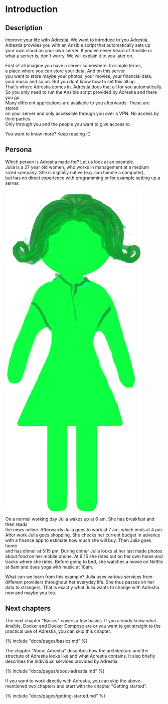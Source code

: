 # Introduction

## Description

Improve your life with Adrestia. We want to introduce to you Adrestia.  
Adrestia provides you with an Ansible script that automatically sets up  
your own cloud on your own server. If you've never heard of Ansible or  
what a server is, don't worry. We will explain it to you later on.

First of all imagine you have a server somewhere. In simple terms,  
a place where you can store your data. And on this server  
you want to store maybe your photos, your movies, your financial data,  
your music and so on. But you dont know how to set this all up.  
That's where Adrestia comes in. Adrestia does that all for you automatically.  
So you only need to run the Ansible script provided by Adrestia and there you go.  
Many different applications are available to you afterwards. These are stored  
on your server and only accessible through you over a VPN. No access by third parties.  
Only through you and the people you want to give access to.

You want to know more? Keep reading :D 

## Persona

Which person is Adrestia made for? Let us look at an example.  
Julia is a 27 year old women, who works in management at a medium  
sized company. She is digitally native \(e.g. can handle a computer\),  
but has no direct experience with programming or for example setting up a server.

![This is Julia :\)](.gitbook/assets/julia%20%281%29.jpg)

On a normal working day Julia wakes up at 6 am. She has breakfast and then reads  
the news online. Afterwards Julia goes to work at 7 am, which ends at 4 pm.  
After work Julia goes shopping. She checks her current budget in advance  
with a finance app to estimate how much she will buy. Then Julia goes home  
and has dinner at 5:15 pm. During dinner Julia looks at her last made photos  
about food on her mobile phone. At 6:15 she rides out on her own horse and  
tracks where she rides. Before going to bed, she watches a movie on Netflix  
at 8am and does yoga with music at 10am.

What can we learn from this example? Julia uses various services from  
different providers throughout her everyday life. She thus passes on her  
data to strangers. That is exactly what Julia wants to change with Adrestia   
now and maybe you too.

## Next chapters

The next chapter "Basics" covers a few basics. If you already know what Ansible, Docker and Docker Compose are or you want to get straight to the practical use of Adrestia, you can skip this chapter.

{% include "docs/pages/basics.md" %}

The chapter "About Adrestia" describes how the architecture and the structure of Adrestia looks like and what Adrestia contains. It also briefly describes the individual services provided by Adrestia.

{% include "docs/pages/about-adrestia.md" %}

If you want to work directly with Adrestia, you can skip the above-mentioned two chapters and start with the chapter "Getting started".

{% include "docs/pages/getting-started.md" %}



